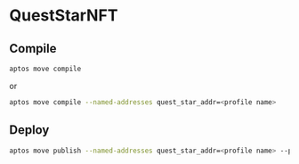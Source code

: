 # QuestStarNFT

## Compile

```sh
aptos move compile
```

or

```sh
aptos move compile --named-addresses quest_star_addr=<profile name>
```

## Deploy

```sh
aptos move publish --named-addresses quest_star_addr=<profile name> --profile=<profile name>
```
